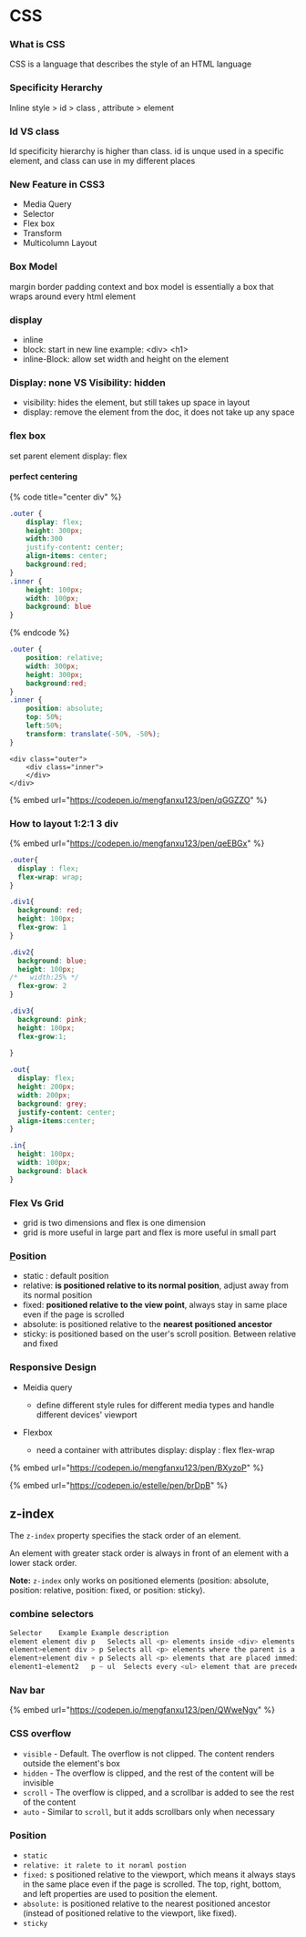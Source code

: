 # CSS

### What is CSS

CSS is a language that describes the style of an HTML language 

### Specificity Herarchy

Inline style &gt; id &gt; class , attribute &gt; element

###  Id VS class

Id specificity hierarchy is higher than class.  id is unque used in a specific element, and class can use in my different places 

### New Feature in CSS3

* Media Query
* Selector
* Flex box
* Transform
* Multicolumn Layout

### Box Model

margin border padding context and box model is essentially a box that wraps around every html element

### ​display

* inline
* block: start in new line example: &lt;div&gt; &lt;h1&gt;
* inline-Block: allow set width and height on the element

### Display: none VS Visibility: hidden

* visibility: hides the element, but still takes up space in layout
* display: remove the element from the doc, it does not take up any space

### flex box

set parent element display: flex 

#### perfect centering

{% code title="center div" %}
```css
.outer {
    display: flex;
    height: 300px;
    width:300
    justify-content: center;
    align-items: center;
    background:red;
}
.inner {
    height: 100px;
    width: 100px;
    background: blue
}

```
{% endcode %}

```css
.outer {
    position: relative;
    width: 300px;
    height: 300px;
    background:red;
}
.inner {
    position: absolute;
    top: 50%;
    left:50%;
    transform: translate(-50%, -50%);
}
```

```markup
<div class="outer">
    <div class="inner">
    </div>
</div>
```

{% embed url="https://codepen.io/mengfanxu123/pen/qGGZZO" %}

### How to layout 1:2:1 3 div

{% embed url="https://codepen.io/mengfanxu123/pen/qeEBGx" %}

```css
.outer{
  display : flex;
  flex-wrap: wrap;
}

.div1{
  background: red;
  height: 100px;
  flex-grow: 1
}

.div2{
  background: blue;
  height: 100px;
/*   width:25% */
  flex-grow: 2
}

.div3{
  background: pink;
  height: 100px;
  flex-grow:1;
  
}

.out{
  display: flex;
  height: 200px;
  width: 200px;
  background: grey;
  justify-content: center;
  align-items:center;
}

.in{
  height: 100px;
  width: 100px;
  background: black
}
```

### 

### Flex Vs Grid 

* grid is two dimensions and flex is one dimension
* grid is more useful in large part and flex is more useful in small part 

### [P](https://codepen.io/mengfanxu123/pen/qGGZZO)osition

* static : default position
* relative: **is positioned relative to its normal position**, adjust away from its normal position 
* fixed: **positioned relative to the view point**, always stay in same place even if the page is scrolled
* absolute: is positioned relative to the **nearest positioned ancestor** 
* sticky: is positioned based on the user's scroll position. Between relative and fixed

### Responsive Design

* Meidia query
  * define different style rules for different media types and handle different devices' viewport



* Flexbox

  * need a container with attributes display: display : flex flex-wrap

{% embed url="https://codepen.io/mengfanxu123/pen/BXyzoP" %}

{% embed url="https://codepen.io/estelle/pen/brDpB" %}

## z-index

The `z-index` property specifies the stack order of an element.

An element with greater stack order is always in front of an element with a lower stack order.

**Note:** `z-index` only works on positioned elements \(position: absolute, position: relative, position: fixed, or position: sticky\).

### combine selectors



```javascript
Selector	Example	Example description
element element	div p	Selects all <p> elements inside <div> elements
element>element	div > p	Selects all <p> elements where the parent is a <div> element
element+element	div + p	Selects all <p> elements that are placed immediately after <div> elements
element1~element2	p ~ ul	Selects every <ul> element that are preceded by a <p> element
```

### Nav bar 

{% embed url="https://codepen.io/mengfanxu123/pen/QWweNgv" %}

### CSS overflow



* `visible` - Default. The overflow is not clipped. The content renders outside the element's box
* `hidden` - The overflow is clipped, and the rest of the content will be invisible
* `scroll` - The overflow is clipped, and a scrollbar is added to see the rest of the content
* `auto` - Similar to `scroll`, but it adds scrollbars only when necessary

### Position



* `static`
* `relative: it ralete to it noraml postion`
* `fixed:` s positioned relative to the viewport, which means it always stays in the same place even if the page is scrolled. The top, right, bottom, and left properties are used to position the element.
* `absolute:` is positioned relative to the nearest positioned ancestor \(instead of positioned relative to the viewport, like fixed\).
* `sticky`

